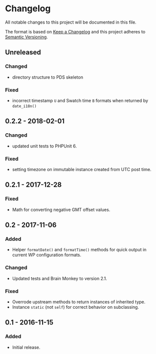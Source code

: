 # Changelog
All notable changes to this project will be documented in this file.

The format is based on [Keep a Changelog](http://keepachangelog.com/en/1.0.0/)
and this project adheres to [Semantic Versioning](http://semver.org/spec/v2.0.0.html).

## Unreleased

### Changed
- directory structure to PDS skeleton

### Fixed
- incorrect timestamp `U` and Swatch time `B` formats when returned by `date_i18n()`

## 0.2.2 - 2018-02-01

### Changed
- updated unit tests to PHPUnit 6.

### Fixed
- setting timezone on immutable instance created from UTC post time.

## 0.2.1 - 2017-12-28

### Fixed
- Math for converting negative GMT offset values. 

## 0.2 - 2017-11-06

### Added
- Helper `formatDate()` and `formatTime()` methods for quick output in current WP configuration formats. 

### Changed
- Updated tests and Brain Monkey to version 2.1.

### Fixed
- Overrode upstream methods to return instances of inherited type.
- Instance `static` (not `self`) for correct behavior on subclassing.

## 0.1 - 2016-11-15

### Added
- Initial release.
